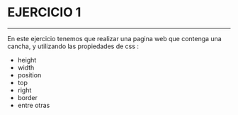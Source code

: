 # EJERCICIO 1
_________

En este ejercicio tenemos que realizar una pagina web que contenga una cancha,
y utilizando las propiedades de css :

* height
* width
* position
* top
* right
* border
* entre otras
